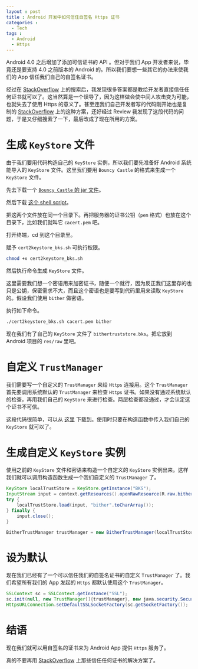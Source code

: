 ```yaml
---
layout : post
title : Android 开发中如何信任自签名 Https 证书
categories : 
  - Tech
tags : 
  - Android
  - Https
---
```


Android 4.0 之后增加了添加可信证书的 API 。但对于我们 App 开发者来说，毕竟还是要支持 4.0 之前版本的 Android 的。所以我们要想一些其它的办法来使我们的 App 信任我们自己的自签名证书。

经过在 [StackOverflow] 上的搜索后，我发现很多答案都是教给开发者直接信任任何证书就可以了。这当然算是一个误导了，因为这样做会使中间人攻击变为可能，也就失去了使用 Https 的意义了。甚至连我们自己开发者写的代码刚开始也是复制的 [StackOverflow] 上的这种方案，还好经过 Review 我发现了这段代码的问题，于是又仔细搜索了一下，最后改成了现在所用的方案。

<!-- more -->

# 生成 `KeyStore` 文件

由于我们要用代码构造自己的 `KeyStore` 实例，所以我们要先准备好 Android 系统能导入的 `KeyStore` 文件。这里我们要用 `Bouncy Castle` 的格式来生成一个 `KeyStore` 文件。

先去下载一个 [`Bouncy Castle` 的 jar 文件](http://www.bouncycastle.org/download/bcprov-jdk15on-146.jar)。

然后下载 [这个 shell script](https://github.com/bither/bitherj/raw/master/scripts/cert2keystore_bks.sh)。

把这两个文件放在同一个目录下。再把服务器的证书公钥（`pem` 格式）也放在这个目录下，比如我们就叫它 `cacert.pem` 吧。

打开终端，cd 到这个目录里。

赋予 `cert2keystore_bks.sh` 可执行权限。

~~~ bash
chmod +x cert2keystore_bks.sh
~~~

然后执行命令生成 `KeyStore` 文件。

这里需要我们想一个密语用来加密证书，随便一个就行，因为反正我们这里存的也只是公钥，保密需求不大，而且这个密语也是要写到代码里用来读取 `KeyStore` 的。假设我们使用 `bither` 做密语。

执行如下命令。

~~~ bash
./cert2keystore_bks.sh cacert.pem bither
~~~

现在我们有了自己的 `KeyStore` 文件了 `bithertruststore.bks`。把它放到 Android 项目的 `res/raw` 里吧。

# 自定义 `TrustManager`

我们需要写一个自定义的 `TrustManager` 来给 `Https` 连接用。这个 `TrustManager` 首先要调用系统默认的 `TrustManager` 来检查 `Https` 证书。如果没有通过系统默认的检查，再用我们自己的 `KeyStore` 来进行检查。两层检查都没通过，才会认定这个证书不可信。

这段代码很简单，可以从 [这里](https://github.com/bither/bitherj/raw/master/bitherj/src/main/java/net/bither/bitherj/api/BitherTrustManager.java) 下载到。使用时只要在构造函数中传入我们自己的 `KeyStore` 就可以了。

# 生成自定义 `KeyStore` 实例

使用之前的 `KeyStore` 文件和密语来构造一个自定义的 `KeyStore` 实例出来。这样我们就可以调用构造函数生成一个我们自定义的 `TrustManager` 了。

~~~ java
KeyStore localTrustStore = KeyStore.getInstance("BKS");
InputStream input = context.getResources().openRawResource(R.raw.bithertruststore);
try {
    localTrustStore.load(input, "bither".toCharArray());
} finally {
    input.close();
}

BitherTrustManager trustManager = new BitherTrustManager(localTrustStore);
~~~

# 设为默认

现在我们已经有了一个可以信任我们的自签名证书的自定义 `TrustManager` 了。我们希望所有我们的 App 发起的 `Https` 都默认使用这个 `TrustManager`。

~~~ java
SSLContext sc = SSLContext.getInstance("SSL");
sc.init(null, new TrustManager[]{trustManager}, new java.security.SecureRandom());
HttpsURLConnection.setDefaultSSLSocketFactory(sc.getSocketFactory());
~~~

# 结语

现在我们就可以用自签名的证书来为 Android App 提供 `Https` 服务了。

真的不要再用 [StackOverflow] 上那些信任任何证书的解决方案了。

[StackOverflow]: http://stackoverflow.com